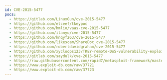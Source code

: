 ```yaml
---
id: CVE-2015-5477
pocs:
  - https://gitlab.com/LinuxGun/cve-2015-5477
  - https://github.com/elceef/tkeypoc
  - https://github.com/hmlio/vaas-cve-2015-5477
  - https://github.com/ilanyu/cve-2015-5477
  - https://github.com/knqyf263/cve-2015-5477
  - https://github.com/likescam/ShareDoc_cve-2015-5477
  - https://github.com/robertdavidgraham/cve-2015-5477
  - https://github.com/xycloops123/TKEY-remote-DoS-vulnerability-exploit
  - https://gitlab.com/saydulk/cve-2015-5477
  - https://raw.githubusercontent.com/rapid7/metasploit-framework/master/modules/auxiliary/dos/dns/bind_tkey.rb
  - https://www.exploit-db.com/raw/37721
  - https://www.exploit-db.com/raw/37723
---
```

